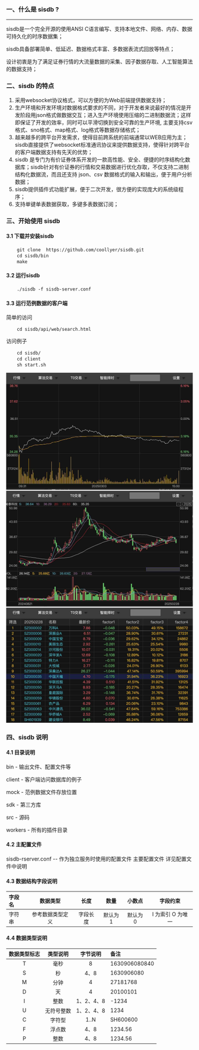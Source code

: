 ### 一、什么是 sisdb ?

---

sisdb是一个完全开源的使用ANSI C语言编写、支持本地文件、网络、内存、数据可持久化的时序数据集；

sisdb具备部署简单、低延迟、数据格式丰富、多数据表流式回放等特点；

设计初衷是为了满足证券行情的大流量数据的采集、因子数据存取、人工智能算法的数据支持；

### 二、sisdb 的特点

1. 采用websocket协议格式，可以方便的为Web前端提供数据支持；
2. 生产环境和开发环境对数据格式要求的不同，对于开发者来说最好的情况是开发阶段用json格式做数据交互；进入生产环境使用压缩的二进制数据流；这样即保证了开发的效率，同时可以平滑切换到安全可靠的生产环境, 主要支持csv格式、sno格式、map格式、log格式等数据存储格式；
3. 越来越多的跨平台开发需求，使得目前跨系统的前端通常以WEB应用为主；sisdb直接提供了websocket标准通讯协议来提供数据支持，使得针对跨平台的客户端数据支持有先天的优势；
4. sisdb 是专门为有价证券体系开发的一款高性能、安全、便捷的时序结构化数据库；sisdb针对有价证券的行情和交易数据进行优化存取，不仅支持二进制结构化数据流，而且还支持 json、csv 数据格式的输入和输出，便于用户分析数据；
5. sisdb提供插件式功能扩展，便于二次开发，很方便的实现庞大的系统级程序；
6. 支持单键单表数据获取，多键多表数据订阅；


### 三、开始使用 sisdb

#### 3.1 下载并安装sisdb

```shell
    git clone  https://github.com/coollyer/sisdb.git
    cd sisdb/bin
    make
```

#### 3.2 运行sisdb

```shell
    ./sisdb -f sisdb-server.conf 
```

#### 3.3 运行范例数据的客户端

简单的访问
```shell
    cd sisdb/api/web/search.html
```

访问例子
```shell
    cd sisdb/
    cd client
    sh start.sh
```

![分时图](client/web/res/minute.mini.jpg)
![K线图](client/web/res/kbar.mini.jpg)
![行情列表](client/web/res/market.mini.jpg)

### 四、sisdb 说明

#### 4.1 目录说明

   bin - 输出文件、配置文件等

   client - 客户端访问数据库的例子

   mock - 范例数据文件存放位置
 
   sdk - 第三方库

   src - 源码

   workers - 所有的插件目录

#### 4.2 主配置文件

sisdb-rserver.conf  -- 作为独立服务时使用的配置文件
主要配置文件
详见配置文件中说明

#### 4.3 数据结构字段说明

   | 字段名     | 数据类型 | 长度 | 数量 | 小数点 | 字段约束 | 
   | :---      | :----: | :----: | :----: | :----: | :----: |
   | 字符串     | 参考数据类型定义 | 字段长度 | 默认为1 | 默认为0 | I 为索引 O 为唯一 | 

#### 4.4 数据类型说明
| 数据类型标志 | 类型说明 | 字节说明 | 备注 |
| :---:     | :----: | :----: | :---- |
|  T   |毫秒      | 8       | 1630906080840  |
|  S   |秒        |4、8     | 1630906080|
|  M   |分钟      |4        | 27181768 |
|  D   |天        |4        | 20100101|
|  I   |整数      |1、2、4、8| -1234|
|  U   |无符号整数 |1、2、4、8| 1234|
|  C   |字符型     |1..N     | SH600600 |
|  F   |浮点数     |4、8     | 1234.56|
|  P   |整数      |4、8     | 1234.56|
   
